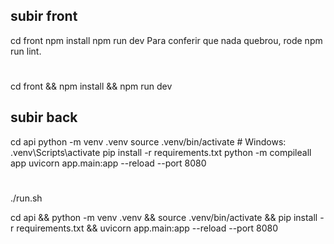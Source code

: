 ## subir front
cd front
npm install
npm run dev
Para conferir que nada quebrou, rode npm run lint.

#
cd front && npm install && npm run dev


## subir back
cd api
python -m venv .venv
source .venv/bin/activate # Windows: .venv\Scripts\activate
pip install -r requirements.txt
python -m compileall app
uvicorn app.main:app --reload --port 8080

#
./run.sh

cd api && python -m venv .venv && source .venv/bin/activate && pip install -r requirements.txt && uvicorn app.main:app --reload --port 8080
